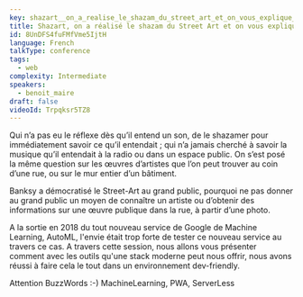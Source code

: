 ```yaml
---
key: shazart__on_a_realise_le_shazam_du_street_art_et_on_vous_explique_comment
title: Shazart, on a réalisé le shazam du Street Art et on vous explique comment
id: 8UnDFS4fuFMfVme5IjtH
language: French
talkType: conference
tags:
  - web
complexity: Intermediate
speakers:
  - benoit_maire
draft: false
videoId: Trpqksr5TZ8
---
```


Qui n’a pas eu le réflexe dès qu’il entend un son, de le shazamer pour immédiatement savoir ce qu’il entendait ; qui n’a jamais cherché à savoir la musique qu’il entendait à la radio ou dans un espace public. On s’est posé la même question sur les œuvres d’artistes que l’on peut trouver au coin d’une rue, ou sur le mur entier d’un bâtiment. 

Banksy a démocratisé le Street-Art au grand public, pourquoi ne pas donner au grand public un moyen de connaître un artiste ou d’obtenir des informations sur une œuvre publique dans la rue, à partir d’une photo.

A la sortie en 2018 du tout nouveau service de Google de Machine Learning, AutoML, l'envie était trop forte de tester ce nouveau service au travers ce cas. A travers cette session, nous allons vous présenter comment avec les outils qu'une stack moderne peut nous offrir, nous avons réussi à faire cela le tout dans un environnement dev-friendly. 

Attention BuzzWords :-) MachineLearning, PWA, ServerLess
